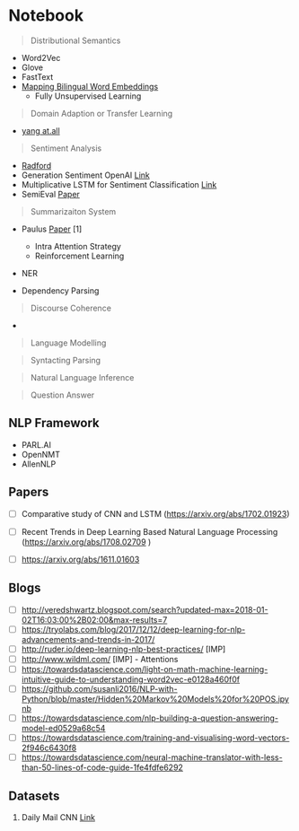 # Notebook

> Distributional Semantics

- Word2Vec
- Glove
- FastText
- [Mapping Bilingual Word Embeddings](https://arxiv.org/abs/1710.04087) 
  - Fully Unsupervised Learning

> Domain Adaption or Transfer Learning

- [yang at.all](http://aclweb.org/anthology/D17-1312)

> Sentiment Analysis
- [Radford](https://arxiv.org/abs/1704.01444)
- Generation Sentiment OpenAI [Link](https://blog.openai.com/unsupervised-sentiment-neuron/)
- Multiplicative LSTM for Sentiment Classification [Link](https://arxiv.org/abs/1609.07959)
- SemiEval [Paper](http://www.aclweb.org/anthology/S17-2088)


> Summarizaiton System
- Paulus [Paper](https://arxiv.org/abs/1705.04304) [1]
  - Intra Attention Strategy
  - Reinforcement Learning
  



- NER
- Dependency Parsing

> Discourse Coherence
- 

> Language Modelling 


> Syntacting Parsing

> Natural Language Inference

> Question Answer

## NLP Framework
- PARL.AI
- OpenNMT
- AllenNLP


## Papers
- [ ] Comparative study of CNN and LSTM (https://arxiv.org/abs/1702.01923)
- [ ] Recent Trends in Deep Learning Based Natural Language Processing (https://arxiv.org/abs/1708.02709 )
- [ ] https://arxiv.org/abs/1611.01603


## Blogs

- [ ] http://veredshwartz.blogspot.com/search?updated-max=2018-01-02T16:03:00%2B02:00&max-results=7
- [ ] https://tryolabs.com/blog/2017/12/12/deep-learning-for-nlp-advancements-and-trends-in-2017/
- [ ] http://ruder.io/deep-learning-nlp-best-practices/ [IMP]
- [ ] http://www.wildml.com/ [IMP] - Attentions 
- [ ] https://towardsdatascience.com/light-on-math-machine-learning-intuitive-guide-to-understanding-word2vec-e0128a460f0f 
- [ ] https://github.com/susanli2016/NLP-with-Python/blob/master/Hidden%20Markov%20Models%20for%20POS.ipynb
- [ ] https://towardsdatascience.com/nlp-building-a-question-answering-model-ed0529a68c54
- [ ] https://towardsdatascience.com/training-and-visualising-word-vectors-2f946c6430f8
- [ ] https://towardsdatascience.com/neural-machine-translator-with-less-than-50-lines-of-code-guide-1fe4fdfe6292
## Datasets
1. Daily Mail CNN [Link](https://github.com/abisee/cnn-dailymail)
